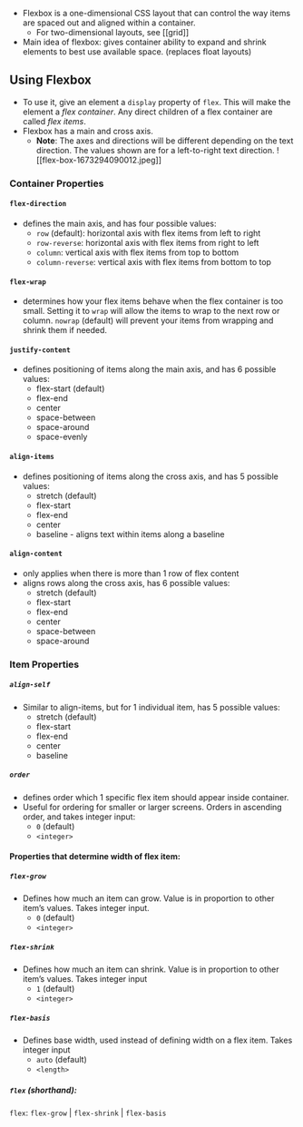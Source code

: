- Flexbox is a one-dimensional CSS layout that can control the way items are spaced out and aligned within a container.
	- For two-dimensional layouts, see [[grid]]
- Main idea of flexbox: gives container ability to expand and shrink elements to best use available space. (replaces float layouts)

## Using Flexbox
- To use it, give an element a `display` property of `flex`. This will make the element a _flex container_. Any direct children of a flex container are called _flex items_.
- Flexbox has a main and cross axis.
	- **Note**: The axes and directions will be different depending on the text direction. The values shown are for a left-to-right text direction.
![[flex-box-1673294090012.jpeg]]
### Container Properties
#### `flex-direction` 
- defines the main axis, and has four possible values:
	-   `row` (default): horizontal axis with flex items from left to right
	-   `row-reverse`: horizontal axis with flex items from right to left
	-   `column`: vertical axis with flex items from top to bottom
	-   `column-reverse`: vertical axis with flex items from bottom to top
#### `flex-wrap` 
- determines how your flex items behave when the flex container is too small. Setting it to `wrap` will allow the items to wrap to the next row or column. `nowrap` (default) will prevent your items from wrapping and shrink them if needed.
#### `justify-content`
- defines positioning of items along the main axis, and has 6 possible values:
	- flex-start (default)
	- flex-end
	- center
	- space-between
	- space-around
	- space-evenly
#### `align-items` 
- defines positioning of items along the cross axis, and has 5 possible values:
	- stretch (default)
	- flex-start
	- flex-end
	- center
	- baseline  - aligns text within items along a baseline
#### `align-content`
- only applies when there is more than 1 row of flex content
-  aligns rows along the cross axis, has 6 possible values:
	- stretch (default)
	- flex-start
	- flex-end
	- center
	- space-between
	- space-around

### Item Properties
##### `align-self`
- Similar to align-items, but for 1 individual item, has 5 possible values:
	- stretch (default)
	- flex-start
	- flex-end
	- center
	- baseline
##### `order`
- defines order which 1 specific flex item should appear inside container.
- Useful for ordering for smaller or larger screens. Orders in ascending order, and takes integer input:
	- `0` (default)
	- `<integer>`

#### Properties that determine width of flex item:

##### `flex-grow`
- Defines how much an item can grow. Value is in proportion to other item’s values. Takes integer input.
	- `0` (default)
	- `<integer>`
##### `flex-shrink`
- Defines how much an item can shrink. Value is in proportion to other item’s values. Takes integer input
	- `1` (default)
	- `<integer>`
##### `flex-basis`
- Defines base width, used instead of defining width on a flex item. Takes integer input
	- `auto` (default)
	- `<length>`

##### `flex` (shorthand):
`flex`:  `flex-grow` |  `flex-shrink` | `flex-basis`





